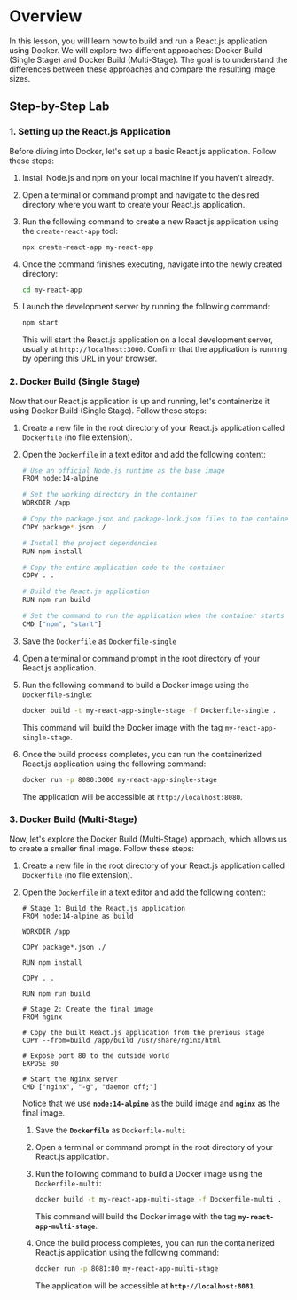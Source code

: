 # Overview

In this lesson, you will learn how to build and run a React.js application using Docker. We will explore two different approaches: Docker Build (Single Stage) and Docker Build (Multi-Stage). The goal is to understand the differences between these approaches and compare the resulting image sizes.

## Step-by-Step Lab

### 1. Setting up the React.js Application

Before diving into Docker, let's set up a basic React.js application. Follow these steps:

1. Install Node.js and npm on your local machine if you haven't already.
2. Open a terminal or command prompt and navigate to the desired directory where you want to create your React.js application.
3. Run the following command to create a new React.js application using the `create-react-app` tool:
    
    ```bash
    npx create-react-app my-react-app
    ```
    
4. Once the command finishes executing, navigate into the newly created directory:
    
    ```bash
    cd my-react-app
    ```
    
5. Launch the development server by running the following command:
    
    ```bash
    npm start
    ```
    
    This will start the React.js application on a local development server, usually at `http://localhost:3000`. Confirm that the application is running by opening this URL in your browser.
    

### 2. Docker Build (Single Stage)

Now that our React.js application is up and running, let's containerize it using Docker Build (Single Stage). Follow these steps:

1. Create a new file in the root directory of your React.js application called `Dockerfile` (no file extension).
2. Open the `Dockerfile` in a text editor and add the following content:
    
    ```bash
    # Use an official Node.js runtime as the base image
    FROM node:14-alpine
    
    # Set the working directory in the container
    WORKDIR /app
    
    # Copy the package.json and package-lock.json files to the container
    COPY package*.json ./
    
    # Install the project dependencies
    RUN npm install
    
    # Copy the entire application code to the container
    COPY . .
    
    # Build the React.js application
    RUN npm run build
    
    # Set the command to run the application when the container starts
    CMD ["npm", "start"]
    ```
    
3. Save the `Dockerfile` as `Dockerfile-single`
4. Open a terminal or command prompt in the root directory of your React.js application.
5. Run the following command to build a Docker image using the `Dockerfile-single`:
    
    ```bash
    docker build -t my-react-app-single-stage -f Dockerfile-single .
    ```
    
    This command will build the Docker image with the tag `my-react-app-single-stage`.
    
6. Once the build process completes, you can run the containerized React.js application using the following command:
    
    ```bash
    docker run -p 8080:3000 my-react-app-single-stage
    ```
    
    The application will be accessible at `http://localhost:8080`.
    

### 3. Docker Build (Multi-Stage)

Now, let's explore the Docker Build (Multi-Stage) approach, which allows us to create a smaller final image. Follow these steps:

1. Create a new file in the root directory of your React.js application called `Dockerfile` (no file extension).
2. Open the `Dockerfile` in a text editor and add the following content:
    
    ```
    # Stage 1: Build the React.js application
    FROM node:14-alpine as build
    
    WORKDIR /app
    
    COPY package*.json ./
    
    RUN npm install
    
    COPY . .
    
    RUN npm run build
    
    # Stage 2: Create the final image
    FROM nginx
    
    # Copy the built React.js application from the previous stage
    COPY --from=build /app/build /usr/share/nginx/html
    
    # Expose port 80 to the outside world
    EXPOSE 80
    
    # Start the Nginx server
    CMD ["nginx", "-g", "daemon off;"]
    ```
    
    Notice that we use **`node:14-alpine`** as the build image and **`nginx`** as the final image.
    
    1. Save the **`Dockerfile`** as `Dockerfile-multi`
    2. Open a terminal or command prompt in the root directory of your React.js application.
    3. Run the following command to build a Docker image using the `Dockerfile-multi`:
        
        ```bash
        docker build -t my-react-app-multi-stage -f Dockerfile-multi .
        ```
        
        This command will build the Docker image with the tag **`my-react-app-multi-stage`**.
        
    4. Once the build process completes, you can run the containerized React.js application using the following command:
        
        ```bash
        docker run -p 8081:80 my-react-app-multi-stage
        ```
        
        The application will be accessible at **`http://localhost:8081`**.